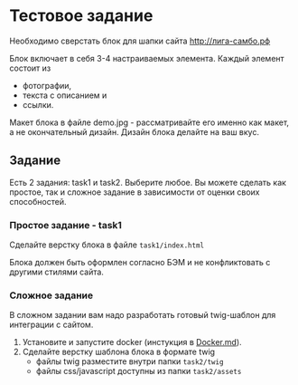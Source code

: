 # Тестовое задание

Необходимо сверстать блок для шапки сайта http://лига-самбо.рф

Блок включает в себя 3-4 настраиваемых элемента. Каждый элемент состоит из
 - фотографии, 
 - текста с описанием и 
 - ссылки.

Макет блока в файле demo.jpg - рассматривайте его именно как макет, а не окончательный дизайн. 
Дизайн блока делайте на ваш вкус.

## Задание

Есть 2 задания: task1 и task2. Выберите любое. 
Вы можете сделать как простое, так и сложное задание в зависимости от оценки своих способностей.

### Простое задание - task1

Сделайте верстку блока в файле `task1/index.html`

Блока должен быть оформлен согласно БЭМ и не конфликтовать с другими стилями сайта.

### Сложное задание

В сложном задании вам надо разработать готовый twig-шаблон для интеграции с сайтом.

1. Установите и запустите docker (инстукция в [Docker.md](./Docker.md)).
2. Сделайте верстку шаблона блока в формате twig
   - файлы twig разместите внутри папки `task2/twig`
   - файлы css/javascript доступны из папки `task2/assets`
   
